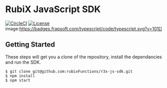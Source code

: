 # RubiX JavaScript SDK

[![CircleCI](https://circleci.com/gh/rubixFunctions/r3x-js-sdk.svg?style=svg&circle-token=ea49ae7fcdad52c04d1d567200ad09abf15a2044)](https://circleci.com/gh/rubixFunctions/r3x-js-sdk)
[![License](https://img.shields.io/badge/-Apache%202.0-blue.svg)](https://opensource.org/s/Apache-2.0)
image:https://badges.frapsoft.com/typescript/code/typescript.svg?v=101[]


## Getting Started
These steps will get you a clone of the repository, install the dependancies and run the SDK.

```
$ git clone git@github.com:rubixFunctions/r3x-js-sdk.git
$ npm install
$ npm start
```
